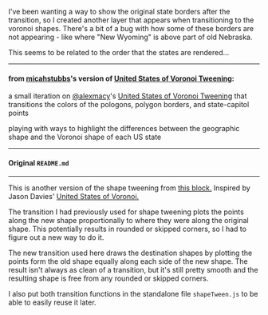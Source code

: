 I've been wanting a way to show the original state borders after the transition, so I created another layer that appears when transitioning to the voronoi shapes. There's a bit of a bug with how some of these borders are not appearing - like where "New Wyoming" is above part of old Nebraska.

This seems to be related to the order that the states are rendered...

---

#### from <a href='http://bl.ocks.org/micahstubbs/'>micahstubbs</a>'s version of <a href='http://bl.ocks.org/micahstubbs/275b480d6e9c860c0d0f15a9accc57ca'>United States of Voronoi Tweening</a>:

a small iteration on [@alexmacy](https://twitter.com/alexmacy)'s [United States of Voronoi Tweening](http://bl.ocks.org/alexmacy/50d4ab8dd53d13a00d5d8f1b6393f083) that transitions the colors of the pologons, polygon borders, and state-capitol points

playing with ways to highlight the differences between the geographic shape and the Voronoi shape of each US state

---

#### Original `README.md`

---

This is another version of the shape tweening from <a href='http://bl.ocks.org/alexmacy/06cf037853999219cd82bc79edc4aee6'>this block.</a> Inspired by Jason Davies' <a href="https://www.jasondavies.com/maps/voronoi/us-capitals/">United States of Voronoi.</a>

The transition I had previously used for shape tweening plots the points along the new shape proportionally to where they were along the original shape. This potentially results in rounded or skipped corners, so I had to figure out a new way to do it.

The new transition used here draws the destination shapes by plotting the points form the old shape equally along each side of the new shape. The result isn't always as clean of a transition, but it's still pretty smooth and the resulting shape is free from any rounded or skipped corners. 

I also put both transition functions in the standalone file `shapeTween.js` to be able to easily reuse it later.
